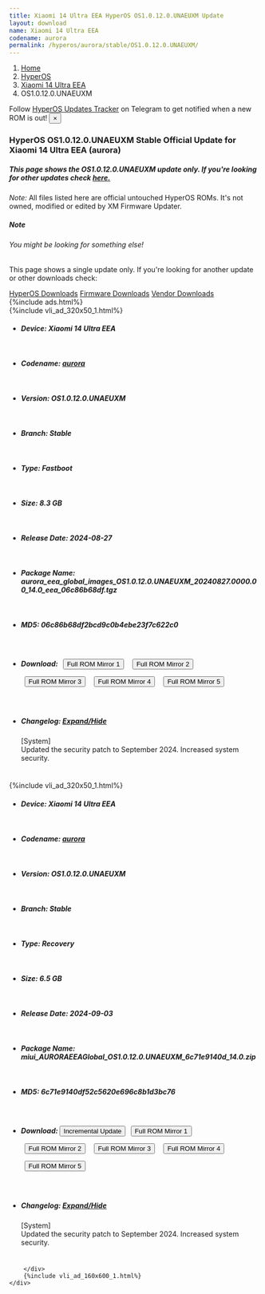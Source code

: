 ```yaml
---
title: Xiaomi 14 Ultra EEA HyperOS OS1.0.12.0.UNAEUXM Update
layout: download
name: Xiaomi 14 Ultra EEA
codename: aurora
permalink: /hyperos/aurora/stable/OS1.0.12.0.UNAEUXM/
---
```

<nav aria-label="breadcrumb">
    <ol class="breadcrumb">
        <li class="breadcrumb-item"><a href="/">Home</a></li>
        <li class="breadcrumb-item"><a href="/hyperos/">HyperOS</a></li>
        <li class="breadcrumb-item"><a href="/hyperos/aurora/">Xiaomi 14 Ultra EEA</a></li>
        <li class="breadcrumb-item active" aria-current="page">OS1.0.12.0.UNAEUXM</li>
    </ol>
</nav>
<div class="alert alert-primary alert-dismissible fade show" role="alert">
    Follow <a href="https://t.me/MIUIUpdatesTracker" class="alert-link">HyperOS Updates Tracker</a> on Telegram to get
    notified when a new ROM is out!
    <button type="button" class="close" data-dismiss="alert" aria-label="Close">
        <span aria-hidden="true">&times;</span>
    </button>
</div>
<div class="col-12 mx-auto">
    <h3 class="title bg-light p-2 rounded">HyperOS OS1.0.12.0.UNAEUXM Stable Official Update for Xiaomi 14 Ultra EEA (aurora)</h3>
    <h5>This page shows the OS1.0.12.0.UNAEUXM update only. If you're looking for other updates check
        <a href="/hyperos/aurora/">here.</a></h5>
    <p><i>Note: </i>All files listed here are official untouched HyperOS ROMs.
        It's not owned, modified or edited by XM Firmware Updater.</p>
    <div class="card">
        <div class="card-body">
            <h5 class="card-title">Note</h5>
            <h6 class="card-subtitle mb-2 text-muted">You might be looking for something else!</h6>
            <p class="card-text">This page shows a single update only.
                If you're looking for another update or other downloads check:</p>
            <a href="/hyperos/" class="card-link">HyperOS Downloads</a>
            <a href="/firmware/" class="card-link">Firmware Downloads</a>
            <a href="/vendor/" class="card-link">Vendor Downloads</a>
        </div>
    </div>
    {%include ads.html%}
    <div class="row justify-content-center">
        <div class="col-10" id="downloads">
                    <div class="card card-body">
            {%include vli_ad_320x50_1.html%}
            <ul class="list-unstyled">
                <li style="padding-bottom: 10px;">
                    <h5><b>Device: </b>Xiaomi 14 Ultra EEA</h5>
                </li>
                <li style="padding-bottom: 10px;">
                    <h5><b>Codename: </b> <a href="/hyperos/aurora/" target="_blank">aurora</a> </h5>
                </li>
                <li style="padding-bottom: 10px;">
                    <h5><b>Version: </b>OS1.0.12.0.UNAEUXM</h5>
                </li>
                <li style="padding-bottom: 10px;">
                    <h5><b>Branch: </b>Stable</h5>
                </li>
                <li style="padding-bottom: 10px;">
                    <h5><b>Type: </b>Fastboot</h5>
                </li>
                <li style="padding-bottom: 10px;">
                    <h5><b>Size: </b>8.3 GB</h5>
                </li>
                <li style="padding-bottom: 10px;">
                    <h5><b>Release Date: </b>2024-08-27</h5>
                </li>
                <li style="padding-bottom: 10px;">
                    <h5><b>Package Name: </b><span id="filename" class="text-dark">aurora_eea_global_images_OS1.0.12.0.UNAEUXM_20240827.0000.00_14.0_eea_06c86b68df.tgz</span></h5>
                </li>
                <li style="padding-bottom: 10px;">
                    <h5><b>MD5: </b><span id="md5" class="text-muted">06c86b68df2bcd9c0b4ebe23f7c622c0</span></h5>
                </li>
                <li style="padding-bottom: 10px;">
                    <h5><b>Download: </b> <button type="button" id="download" class="btn btn-primary" style="margin: 7px;" onclick="window.open('https://cdnorg.d.miui.com/OS1.0.12.0.UNAEUXM/aurora_eea_global_images_OS1.0.12.0.UNAEUXM_20240827.0000.00_14.0_eea_06c86b68df.tgz', '_blank');"><i class="fa fa-download"></i> Full ROM Mirror 1</button> <button type="button" id="download" class="btn btn-primary" style="margin: 7px;" onclick="window.open('https://bkt-sgp-miui-ota-update-alisgp.oss-ap-southeast-1.aliyuncs.com/OS1.0.12.0.UNAEUXM/aurora_eea_global_images_OS1.0.12.0.UNAEUXM_20240827.0000.00_14.0_eea_06c86b68df.tgz', '_blank');"><i class="fa fa-download"></i> Full ROM Mirror 2</button> <button type="button" id="download" class="btn btn-primary" style="margin: 7px;" onclick="window.open('https://bn.d.miui.com/OS1.0.12.0.UNAEUXM/aurora_eea_global_images_OS1.0.12.0.UNAEUXM_20240827.0000.00_14.0_eea_06c86b68df.tgz', '_blank');"><i class="fa fa-download"></i> Full ROM Mirror 3</button> <button type="button" id="download" class="btn btn-primary" style="margin: 7px;" onclick="window.open('https://bigota.d.miui.com/OS1.0.12.0.UNAEUXM/aurora_eea_global_images_OS1.0.12.0.UNAEUXM_20240827.0000.00_14.0_eea_06c86b68df.tgz', '_blank');"><i class="fa fa-download"></i> Full ROM Mirror 4</button> <button type="button" id="download" class="btn btn-primary" style="margin: 7px;" onclick="window.open('https://hugeota.d.miui.com/OS1.0.12.0.UNAEUXM/aurora_eea_global_images_OS1.0.12.0.UNAEUXM_20240827.0000.00_14.0_eea_06c86b68df.tgz', '_blank');"><i class="fa fa-download"></i> Full ROM Mirror 5</button></h5>
                </li>
                <li style="padding-bottom: 10px;">
                    <h5><b>Changelog: </b><a href="#aurora_1_changelog" data-toggle="collapse" role="button"
                            aria-expanded="false" aria-controls="aurora_1_changelog"> <i class="fa fa-arrow-down"
                                aria-hidden="true"></i> Expand/Hide</a></h5>
                    <div class="collapse" id="aurora_1_changelog">
                        <p id="changelog_text">[System]<br>Updated the security patch to September 2024. Increased system security.</p>
                    </div>
                </li>
            </ul>
        </div>
        <div class="card card-body">
            {%include vli_ad_320x50_1.html%}
            <ul class="list-unstyled">
                <li style="padding-bottom: 10px;">
                    <h5><b>Device: </b>Xiaomi 14 Ultra EEA</h5>
                </li>
                <li style="padding-bottom: 10px;">
                    <h5><b>Codename: </b> <a href="/hyperos/aurora/" target="_blank">aurora</a> </h5>
                </li>
                <li style="padding-bottom: 10px;">
                    <h5><b>Version: </b>OS1.0.12.0.UNAEUXM</h5>
                </li>
                <li style="padding-bottom: 10px;">
                    <h5><b>Branch: </b>Stable</h5>
                </li>
                <li style="padding-bottom: 10px;">
                    <h5><b>Type: </b>Recovery</h5>
                </li>
                <li style="padding-bottom: 10px;">
                    <h5><b>Size: </b>6.5 GB</h5>
                </li>
                <li style="padding-bottom: 10px;">
                    <h5><b>Release Date: </b>2024-09-03</h5>
                </li>
                <li style="padding-bottom: 10px;">
                    <h5><b>Package Name: </b><span id="filename" class="text-dark">miui_AURORAEEAGlobal_OS1.0.12.0.UNAEUXM_6c71e9140d_14.0.zip</span></h5>
                </li>
                <li style="padding-bottom: 10px;">
                    <h5><b>MD5: </b><span id="md5" class="text-muted">6c71e9140df52c5620e696c8b1d3bc76</span></h5>
                </li>
                <li style="padding-bottom: 10px;">
                    <h5><b>Download: </b><button type="button" id="incremental_download" class="btn btn-warning" onclick="window.open('https://bigota.d.miui.com/OS1.0.12.0.UNAEUXM/miui-blockota-aurora_eea_global-OS1.0.11.0.UNAEUXM-OS1.0.12.0.UNAEUXM-41d10a32bc-14.0.zip', '_blank');"><i class="fa fa-download"></i> Incremental Update</button> <button type="button" id="download" class="btn btn-primary" style="margin: 7px;" onclick="window.open('https://cdnorg.d.miui.com/OS1.0.12.0.UNAEUXM/miui_AURORAEEAGlobal_OS1.0.12.0.UNAEUXM_6c71e9140d_14.0.zip', '_blank');"><i class="fa fa-download"></i> Full ROM Mirror 1</button> <button type="button" id="download" class="btn btn-primary" style="margin: 7px;" onclick="window.open('https://bkt-sgp-miui-ota-update-alisgp.oss-ap-southeast-1.aliyuncs.com/OS1.0.12.0.UNAEUXM/miui_AURORAEEAGlobal_OS1.0.12.0.UNAEUXM_6c71e9140d_14.0.zip', '_blank');"><i class="fa fa-download"></i> Full ROM Mirror 2</button> <button type="button" id="download" class="btn btn-primary" style="margin: 7px;" onclick="window.open('https://bn.d.miui.com/OS1.0.12.0.UNAEUXM/miui_AURORAEEAGlobal_OS1.0.12.0.UNAEUXM_6c71e9140d_14.0.zip', '_blank');"><i class="fa fa-download"></i> Full ROM Mirror 3</button> <button type="button" id="download" class="btn btn-primary" style="margin: 7px;" onclick="window.open('https://bigota.d.miui.com/OS1.0.12.0.UNAEUXM/miui_AURORAEEAGlobal_OS1.0.12.0.UNAEUXM_6c71e9140d_14.0.zip', '_blank');"><i class="fa fa-download"></i> Full ROM Mirror 4</button> <button type="button" id="download" class="btn btn-primary" style="margin: 7px;" onclick="window.open('https://hugeota.d.miui.com/OS1.0.12.0.UNAEUXM/miui_AURORAEEAGlobal_OS1.0.12.0.UNAEUXM_6c71e9140d_14.0.zip', '_blank');"><i class="fa fa-download"></i> Full ROM Mirror 5</button></h5>
                </li>
                <li style="padding-bottom: 10px;">
                    <h5><b>Changelog: </b><a href="#aurora_2_changelog" data-toggle="collapse" role="button"
                            aria-expanded="false" aria-controls="aurora_2_changelog"> <i class="fa fa-arrow-down"
                                aria-hidden="true"></i> Expand/Hide</a></h5>
                    <div class="collapse" id="aurora_2_changelog">
                        <p id="changelog_text">[System]<br>Updated the security patch to September 2024. Increased system security.</p>
                    </div>
                </li>
            </ul>
        </div>

        </div>
        {%include vli_ad_160x600_1.html%}
    </div>
</div>
